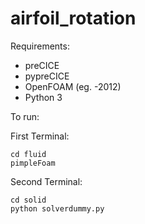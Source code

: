 # airfoil_rotation
Requirements:
* preCICE
* pypreCICE
* OpenFOAM (eg. -2012)
* Python 3


To run:

First Terminal:
```
cd fluid
pimpleFoam
```

Second Terminal:
```
cd solid
python solverdummy.py
```

